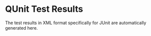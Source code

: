 QUnit Test Results
=======

The test results in XML format specifically for JUnit are automatically generated here.